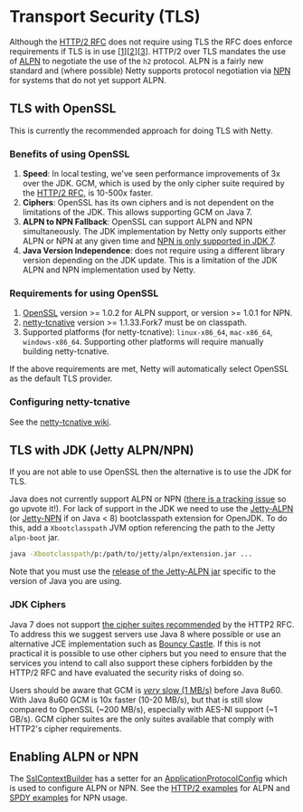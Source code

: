 # Transport Security (TLS)

Although the [HTTP/2 RFC](https://tools.ietf.org/html/rfc7540#section-3.3) does not require using TLS the RFC does enforce requirements if TLS is in use [[1](https://tools.ietf.org/html/rfc7540#section-9.2)][[2](https://tools.ietf.org/html/rfc7540#section-3.3)][[3](https://tools.ietf.org/html/rfc7540#section-3.4)]. 
HTTP/2 over TLS mandates the use of [ALPN](https://tools.ietf.org/html/rfc7301) to negotiate the use of the `h2` protocol. ALPN is a fairly new standard and (where possible) Netty supports protocol negotiation via [NPN](https://tools.ietf.org/html/draft-agl-tls-nextprotoneg-04) for systems that do not yet support ALPN.

## TLS with OpenSSL

This is currently the recommended approach for doing TLS with Netty.

### Benefits of using OpenSSL

1. **Speed**: In local testing, we've seen performance improvements of 3x over the JDK. GCM, which is used by the only cipher suite required by the [HTTP/2 RFC](https://tools.ietf.org/html/rfc7540#section-9.2.2), is 10-500x faster.
2. **Ciphers**: OpenSSL has its own ciphers and is not dependent on the limitations of the JDK. This allows supporting GCM on Java 7.
3. **ALPN to NPN Fallback**: OpenSSL can support ALPN and NPN simultaneously. The JDK implementation by Netty only supports either ALPN or NPN at any given time and [NPN is only supported in JDK 7](https://wiki.eclipse.org/Jetty/Feature/NPN).
4. **Java Version Independence**: does not require using a different library version depending on the JDK update. This is a limitation of the JDK ALPN and NPN implementation used by Netty.

### Requirements for using OpenSSL

1. [OpenSSL](https://www.openssl.org/) version >= 1.0.2 for ALPN support, or version >= 1.0.1 for NPN.
2. [netty-tcnative](https://github.com/netty/netty-tcnative) version >= 1.1.33.Fork7 must be on classpath.
3. Supported platforms (for netty-tcnative): `linux-x86_64`, `mac-x86_64`, `windows-x86_64`. Supporting other platforms will require manually building netty-tcnative.

If the above requirements are met, Netty will automatically select OpenSSL as the default TLS provider.

### Configuring netty-tcnative

See the [netty-tcnative wiki](http://netty.io/wiki/forked-tomcat-native.html).

## TLS with JDK (Jetty ALPN/NPN)

If you are not able to use OpenSSL then the alternative is to use the JDK for TLS.

Java does not currently support ALPN or NPN ([there is a tracking issue](https://bugs.openjdk.java.net/browse/JDK-8051498) so go upvote it!). For lack of support in the JDK we need to use the [Jetty-ALPN](https://github.com/jetty-project/jetty-alpn") (or [Jetty-NPN](https://github.com/jetty-project/jetty-npn) if on Java < 8) bootclasspath extension for OpenJDK. To do this, add a `Xbootclasspath` JVM option referencing the path to the Jetty `alpn-boot` jar.

```sh
java -Xbootclasspath/p:/path/to/jetty/alpn/extension.jar ...
```

Note that you must use the [release of the Jetty-ALPN jar](http://www.eclipse.org/jetty/documentation/current/alpn-chapter.html#alpn-versions) specific to the version of Java you are using.

### JDK Ciphers

Java 7 does not support [the cipher suites recommended](https://tools.ietf.org/html/rfc7540#section-9.2.2) by the HTTP2 RFC. To address this we suggest servers use Java 8 where possible or use an alternative JCE implementation such as [Bouncy Castle](https://www.bouncycastle.org/java.html). If this is not practical it is possible to use other ciphers but you need to ensure that the services you intend to call also support these ciphers forbidden by the HTTP/2 RFC and have evaluated the security risks of doing so.

Users should be aware that GCM is [_very_ slow (1 MB/s)](https://bugzilla.redhat.com/show_bug.cgi?id=1135504) before Java 8u60. With Java 8u60 GCM is 10x faster (10-20 MB/s), but that is still slow compared to OpenSSL (~200 MB/s), especially with AES-NI support (~1 GB/s). GCM cipher suites are the only suites available that comply with HTTP2's cipher requirements.

## Enabling ALPN or NPN

The [SslContextBuilder](https://github.com/netty/netty/blob/4.1/handler/src/main/java/io/netty/handler/ssl/SslContextBuilder.java#L279) has a setter for an [ApplicationProtocolConfig](https://github.com/netty/netty/blob/4.1/handler/src/main/java/io/netty/handler/ssl/ApplicationProtocolConfig.java) which is used to configure ALPN or NPN. See the [HTTP/2 examples](https://github.com/netty/netty/tree/4.1/example/src/main/java/io/netty/example/http2/helloworld) for ALPN and [SPDY examples](https://github.com/netty/netty/tree/4.1/example/src/main/java/io/netty/example/spdy) for NPN usage.